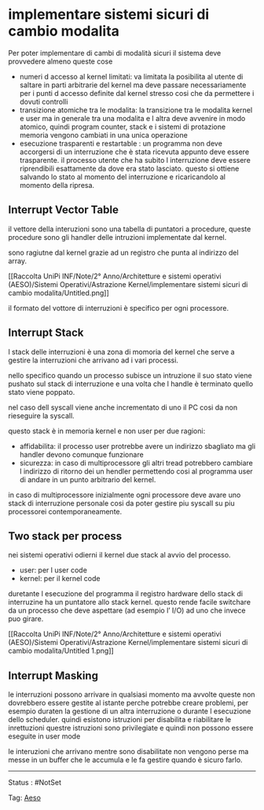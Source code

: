 # implementare sistemi sicuri di cambio modalita

Per poter implementare di cambi di modalità sicuri il sistema deve provvedere almeno queste cose

- numeri d accesso al kernel limitati: va limitata la posibilita al utente di saltare in parti arbitrarie del kernel ma deve passare necessariamente per i punti d accesso definite dal kernel stresso cosi che da permettere i dovuti controlli
- transizione atomiche tra le modalita: la transizione tra le modalita kernel e user ma in generale tra una modalita e l altra deve avvenire in modo atomico, quindi program counter, stack e i sistemi di protazione memoria vengono cambiati in una unica operazione
- esecuzione trasparenti e restartable : un programma non deve accorgersi di un interruzione che è stata ricevuta appunto deve essere trasparente. il processo utente che ha subito l interruzione deve essere riprendibili esattamente da dove era stato lasciato. questo si ottiene salvando lo stato al momento del interruzione e ricaricandolo al momento della ripresa.

## Interrupt Vector Table

il vettore della interuzioni sono una tabella di puntatori a procedure, queste procedure sono gli handler delle intruzioni implementate dal kernel.

sono ragiutne dal kernel grazie ad un registro che punta al indirizzo del array.

[[Raccolta UniPi INF/Note/2° Anno/Architetture e sistemi operativi (AESO)/Sistemi Operativi/Astrazione Kernel/implementare sistemi sicuri di cambio modalita/Untitled.png]]

 il formato del vottore di interruzioni è specifico per ogni processore.



## Interrupt Stack

 l stack delle interruzioni è una zona di momoria del kernel che serve a gestire la interruzioni che arrivano ad i vari processi.

nello specifico quando un processo subisce un intruzione il suo stato viene pushato sul stack di interruzione e una volta che l handle è terminato quello stato viene poppato.

nel caso dell syscall viene anche incrementato di uno il PC cosi da non rieseguire la syscall.

questo stack è in memoria kernel e non user per due ragioni:

- affidabilita: il processo user protrebbe avere un indirizzo sbagliato ma gli handler devono comunque funzionare
- sicurezza: in caso di multiprocessore  gli altri tread potrebbero cambiare l indirizzo di ritorno dei un hendler permettendo cosi al programma user di andare in un punto arbitrario del kernel.

in caso di multiprocessore inizialmente ogni processore deve avare uno stack di interruzione personale cosi da poter gestire piu syscall su piu processorei contemporaneamente.

## Two stack per process

nei sistemi operativi odierni il kernel due stack al avvio del processo.

- user: per l user code
- kernel: per il kernel code

duretante l esecuzione del programma il registro hardware  dello stack di interruzine ha un puntatore allo stack kernel. questo rende facile switchare da un processo che deve aspettare (ad esempio l’ I/O) ad uno che invece puo girare.

[[Raccolta UniPi INF/Note/2° Anno/Architetture e sistemi operativi (AESO)/Sistemi Operativi/Astrazione Kernel/implementare sistemi sicuri di cambio modalita/Untitled 1.png]]

## Interrupt Masking

le interruzioni possono arrivare in qualsiasi momento ma avvolte queste non dovrebbero essere gestite al istante perche potrebbe creare problemi, per esempio duraten la gestione di un altra interruzione o durante l esecuzione dello scheduler. quindi esistono istruzioni per disabilita e riabilitare le inrettuzioni questre istruzioni sono privilegiate e quindi non possono essere eseguite in user mode

le interuzioni che arrivano mentre sono disabilitate non vengono perse ma messe in un buffer che le accumula e le fa gestire quando è sicuro farlo.



---

Status : #NotSet

Tag: [Aeso](../../../Architetture%20e%20sistemi%20operativi%20(AESO)%201e0e264228a748feabc5de07d5a770db.md)
